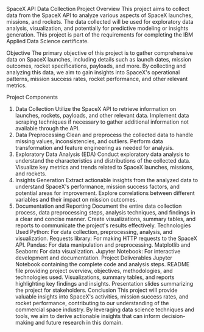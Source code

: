 SpaceX API Data Collection Project
Overview
This project aims to collect data from the SpaceX API to analyze various aspects of SpaceX launches, missions, and rockets. The data collected will be used for exploratory data analysis, visualization, and potentially for predictive modeling or insights generation. This project is part of the requirements for completing the IBM Applied Data Science certificate.

Objective
The primary objective of this project is to gather comprehensive data on SpaceX launches, including details such as launch dates, mission outcomes, rocket specifications, payloads, and more. By collecting and analyzing this data, we aim to gain insights into SpaceX's operational patterns, mission success rates, rocket performance, and other relevant metrics.

Project Components
1. Data Collection
Utilize the SpaceX API to retrieve information on launches, rockets, payloads, and other relevant data.
Implement data scraping techniques if necessary to gather additional information not available through the API.
2. Data Preprocessing
Clean and preprocess the collected data to handle missing values, inconsistencies, and outliers.
Perform data transformation and feature engineering as needed for analysis.
3. Exploratory Data Analysis (EDA)
Conduct exploratory data analysis to understand the characteristics and distributions of the collected data.
Visualize key metrics and trends related to SpaceX launches, missions, and rockets.
4. Insights Generation
Extract actionable insights from the analyzed data to understand SpaceX's performance, mission success factors, and potential areas for improvement.
Explore correlations between different variables and their impact on mission outcomes.
5. Documentation and Reporting
Document the entire data collection process, data preprocessing steps, analysis techniques, and findings in a clear and concise manner.
Create visualizations, summary tables, and reports to communicate the project's results effectively.
Technologies Used
Python: For data collection, preprocessing, analysis, and visualization.
Requests library: For making HTTP requests to the SpaceX API.
Pandas: For data manipulation and preprocessing.
Matplotlib and Seaborn: For data visualization.
Jupyter Notebook: For interactive development and documentation.
Project Deliverables
Jupyter Notebook containing the complete code and analysis steps.
README file providing project overview, objectives, methodologies, and technologies used.
Visualizations, summary tables, and reports highlighting key findings and insights.
Presentation slides summarizing the project for stakeholders.
Conclusion
This project will provide valuable insights into SpaceX's activities, mission success rates, and rocket performance, contributing to our understanding of the commercial space industry. By leveraging data science techniques and tools, we aim to derive actionable insights that can inform decision-making and future research in this domain.

